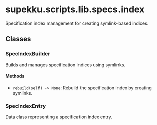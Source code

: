 # supekku.scripts.lib.specs.index

Specification index management for creating symlink-based indices.

## Classes

### SpecIndexBuilder

Builds and manages specification indices using symlinks.

#### Methods

- `rebuild(self) -> None`: Rebuild the specification index by creating symlinks.

### SpecIndexEntry

Data class representing a specification index entry.
